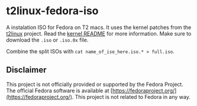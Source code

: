 # t2linux-fedora-iso
A instalation ISO for Fedora on T2 macs. It uses the kernel patches from the [t2linux](https://t2linux.org) project. Read the [kernel README](https://github.com/t2linux/fedora-kernel/) for more information. Make sure to download the `.iso` or `.iso.0x` file.

Combine the split ISOs with `cat name_of_iso_here.iso.* > full.iso`.

## Disclaimer
This project is not officially provided or supported by the Fedora Project. The official Fedora software is available at [https://fedoraproject.org/](https://fedoraproject.org/). This project is not related to Fedora in any way.

